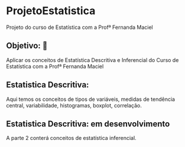 # ProjetoEstatistica
Projeto do curso de Estatística com a Profª Fernanda Maciel

## Objetivo: :dart:

Aplicar os conceitos de Estatística Descritiva e Inferencial do Curso de Estatística com a Profª Fernanda Maciel

## Estatistica Descritiva:

Aqui temos os conceitos de tipos de variáveis, medidas de tendência central, variabilidade, histogramas, boxplot, correlação.

## Estatistica Descritiva: em desenvolvimento

A parte 2 conterá conceitos de estatística inferencial. 
